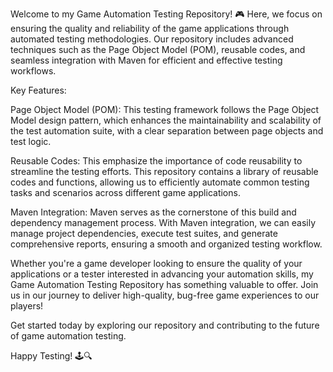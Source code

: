 Welcome to my Game Automation Testing Repository! 🎮 Here, we focus on ensuring the quality and reliability of the game applications through automated testing methodologies. Our repository includes advanced techniques such as the Page Object Model (POM), reusable codes, and seamless integration with Maven for efficient and effective testing workflows.

Key Features:

Page Object Model (POM): This testing framework follows the Page Object Model design pattern, which enhances the maintainability and scalability of the test automation suite, with a clear separation between page objects and test logic.

Reusable Codes: This emphasize the importance of code reusability to streamline the testing efforts. This repository contains a library of reusable codes and functions, allowing us to efficiently automate common testing tasks and scenarios across different game applications.

Maven Integration: Maven serves as the cornerstone of this build and dependency management process. With Maven integration, we can easily manage project dependencies, execute test suites, and generate comprehensive reports, ensuring a smooth and organized testing workflow.

Whether you're a game developer looking to ensure the quality of your applications or a tester interested in advancing your automation skills, my Game Automation Testing Repository has something valuable to offer. Join us in our journey to deliver high-quality, bug-free game experiences to our players!

Get started today by exploring our repository and contributing to the future of game automation testing.

Happy Testing! 🕹️🔍
